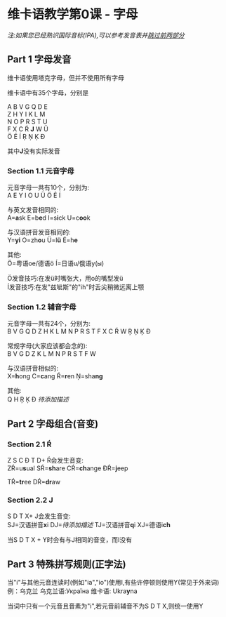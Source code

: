 # 维卡语教学第0课 - 字母

_注:如果您已经熟识国际音标(IPA),可以参考发音表并[跳过前两部分](https://github.com/bjm212501/Viika/blob/main/Tutorial/Lesson%200.md#part-3-%E7%89%B9%E6%AE%8A%E6%8B%BC%E5%86%99%E8%A7%84%E5%88%99%E6%AD%A3%E5%AD%97%E6%B3%95)_

## Part 1 字母发音

维卡语使用塔克字母，但并不使用所有字母

维卡语中有35个字母，分别是

A B V G Q D E\
Z H Y I K L M\
N O P R S T U\
F X C Ŕ **J** W Ü\
Ö É Í Ŗ Ņ Ķ Đ

其中**J**没有实际发音

### Section 1.1 元音字母

元音字母一共有10个，分别为:\
A E Y I O U Ü Ö É Í

与英文发音相同的:\
A=**a**sk E=b**e**d I=s**i**ck U=c**oo**k

与汉语拼音发音相同的:\
Y=**yi** O=zh**o**u Ü=l**ü** É=h**e**

其他:\
Ö=粤语oe/德语ö Í=日语u/俄语y(ы)

Ö发音技巧:在发ü时嘴张大，用o的嘴型发ü\
Í发音技巧:在发"兹呲斯"的"ih"时舌尖稍微远离上颚

### Section 1.2 辅音字母

元音字母一共有24个，分别为:\
B V G Q D Z H K L M N P R S T F X C Ŕ W Ŗ Ņ Ķ Đ

常规字母(大家应该都会念的):\
B V G D Z K L M N P R S T F W

与汉语拼音相似的:\
X=**h**ong C=**c**ang Ŕ=**r**en Ņ=sha**ng**

其他:\
Q H Ŗ Ķ Đ _待添加描述_

## Part 2 字母组合(音变)

### Section 2.1 Ŕ

Z S C Đ T D+ Ŕ会发生音变:\
ZŔ=u**s**ual
SŔ=**sh**are
CŔ=**ch**ange
ĐŔ=**j**eep

TŔ=**tr**ee
DŔ=**dr**aw

### Section 2.2 J

S D T X+ J会发生音变:\
SJ=汉语拼音**x**i
DJ=_待添加描述_
TJ=汉语拼音**q**i
XJ=德语i**ch**

当S D T X + Y时会有与J相同的音变，而I没有

## Part 3 特殊拼写规则(正字法)

当"i"与其他元音连读时(例如"ia","io")使用I,有些许停顿则使用Y(常见于外来词) \
例：乌克兰 乌克兰语:Україна 维卡语: Ukra**y**na

当词中只有一个元音且音素为"i",若元音前辅音不为S D T X,则统一使用Y
